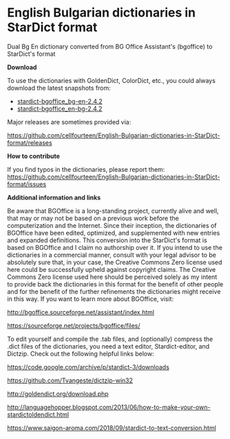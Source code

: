 # English Bulgarian dictionaries in StarDict format
Dual Bg En dictionary converted from BG Office Assistant's (bgoffice) to StarDict's format

**Download**

To use the dictionaries with GoldenDict, ColorDict, etc., you could always download the latest snapshots from:

+ [stardict-bgoffice_bg-en-2.4.2](https://github.com/cellfourteen/English-Bulgarian-dictionaries-in-StarDict-format/tree/master/stardict-bgoffice_bg-en-2.4.2)
+ [stardict-bgoffice_en-bg-2.4.2](https://github.com/cellfourteen/English-Bulgarian-dictionaries-in-StarDict-format/tree/master/stardict-bgoffice_en-bg-2.4.2)

Major releases are sometimes provided via:

https://github.com/cellfourteen/English-Bulgarian-dictionaries-in-StarDict-format/releases

**How to contribute**

If you find typos in the dictionaries, please report them: https://github.com/cellfourteen/English-Bulgarian-dictionaries-in-StarDict-format/issues

**Additional information and links**

Be aware that BGOffice is a long-standing project, currently alive and well, that may or may not be based on a previous work before the computerization and the Internet. Since their inception, the dictionaries of BGOffice have been edited, optimized, and supplemented with new entries and expanded definitions. This conversion into the StarDict's format is based on BGOffice and I claim no authorship over it. If you intend to use the dictionaries in a commercial manner, consult with your legal advisor to be absolutely sure that, in your case, the Creative Commons Zero license used here could be successfully upheld against copyright claims. The Creative Commons Zero license used here should be perceived solely as my intent to provide back the dictionaries in this format for the benefit of other people and for the benefit of the further refinements the dictionaries might receive in this way. If you want to learn more about BGOffice, visit:

http://bgoffice.sourceforge.net/assistant/index.html

https://sourceforge.net/projects/bgoffice/files/

To edit yourself and compile the .tab files, and (optionally) compress the .dict files of the dictionaries, you need a text editor, Stardict-editor, and Dictzip. Check out the following helpful links below:

https://code.google.com/archive/p/stardict-3/downloads

https://github.com/Tvangeste/dictzip-win32

http://goldendict.org/download.php

http://languagehopper.blogspot.com/2013/06/how-to-make-your-own-stardictoldendict.html

https://www.saigon-aroma.com/2018/09/stardict-to-text-conversion.html
